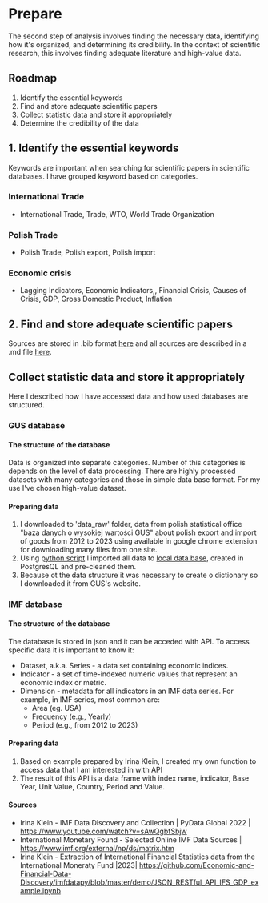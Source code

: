 # Prepare
The second step of analysis involves finding the necessary data, identifying how it's organized, and determining its credibility. In the context of scientific research, this involves finding adequate literature and high-value data.

## Roadmap
1. Identify the essential keywords
2. Find and store adequate scientific papers
3. Collect statistic data and store it appropriately
4. Determine the credibility of the data

## 1. Identify the essential keywords
Keywords are important when searching for scientific papers in scientific databases. I have grouped keyword based on categories. 
### International Trade
* International Trade, Trade, WTO, World Trade Organization
### Polish Trade
* Polish Trade, Polish export, Polish import

### Economic crisis
* Lagging Indicators, Economic Indicators,, Financial Crisis, Causes of Crisis, GDP, Gross Domestic Product, Inflation

## 2. Find and store adequate scientific papers
Sources are stored in .bib format [here](/2_Prepare/sources/literature.bib) and all sources are described in a .md file [here](/2_Prepare/sources/literature.md).


## Collect statistic data and store it appropriately
Here I described how I have accessed data and how used databases are structured. 
### GUS database
#### The structure of the database
Data is organized into separate categories. Number of this categories is depends on the level of data processing. There are highly processed datasets with many categories and those in simple data base format. For my use I've chosen high-value dataset.

#### Preparing data
1. I downloaded to 'data_raw' folder, data from polish statistical office "baza danych o wysokiej wartości GUS" about polish export and import of goods from 2012 to 2023 using available in google chrome extension for downloading many files from one site.
2. Using [python script](/2_Prepare/scripts/data_to_database.py) I imported all data to [local data base](/2_Prepare/scripts/create_trade_raw_table.sql), created in PostgresQL and pre-cleaned them.
3. Because ot the data structure it was necessary to create o dictionary so I downloaded it from GUS's website.

### IMF database
#### The structure of the database
The database is stored in json and it can be acceded with API. To access specific data it is important to know it: 
* Dataset, a.k.a. Series - a data set containing economic indices.
* Indicator - a set of time-indexed numeric values that represent an economic index or metric.
* Dimension - metadata for all indicators in an IMF data series. For example, in IMF series, most common are:
    * Area (eg. USA)
    * Frequency (e.g., Yearly)
    * Period (e.g., from 2012 to 2023)
#### Preparing data
1. Based on example prepared by Irina Klein, I created my own function to access data that I am interested in with API
2. The result of this API is a data frame  with index name, indicator, Base Year, Unit Value, Country, Period and Value.

#### Sources
* Irina Klein - IMF Data Discovery and Collection | PyData Global 2022 | https://www.youtube.com/watch?v=sAwQgbfSbjw
* International Monetary Found - Selected Online IMF Data Sources | https://www.imf.org/external/np/ds/matrix.htm
* Irina Klein - Extraction of International Financial Statistics data from the International Moneraty Fund |2023| https://github.com/Economic-and-Financial-Data-Discovery/imfdatapy/blob/master/demo/JSON_RESTful_API_IFS_GDP_example.ipynb